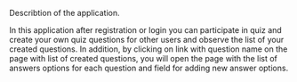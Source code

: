 Describtion of the application.

In this application after registration or login you can participate in quiz and create your own quiz questions for other users and observe the list of your created questions. In addition, by clicking on link with question name on the page with list of created questions, you will open the page with the list of answers options for each question and field for adding new answer options.





